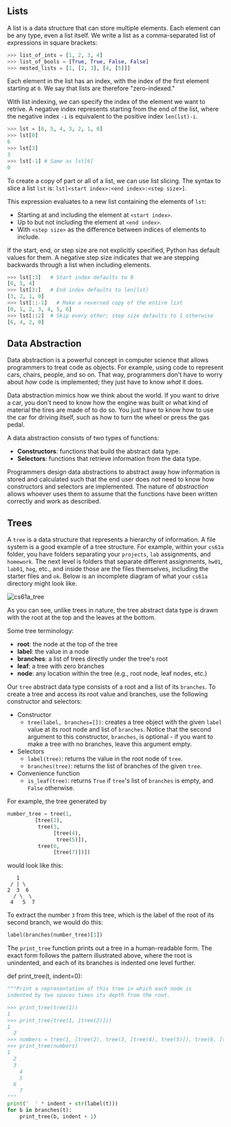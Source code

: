 ## Lists

A list is a data structure that can store multiple elements. Each element can be any type, even a list itself. We write a list as a comma-separated list of expressions in square brackets:

```python
>>> list_of_ints = [1, 2, 3, 4]
>>> list_of_bools = [True, True, False, False]
>>> nested_lists = [1, [2, 3], [4, [5]]]
```

Each element in the list has an index, with the index of the first element starting at `0`. We say that lists are therefore "zero-indexed."

With list indexing, we can specify the index of the element we want to retrive. A negative index represents starting from the end of the list, where the negative index `-i` is equivalent to the positive index `len(lst)-i`.

```python
>>> lst = [6, 5, 4, 3, 2, 1, 0]
>>> lst[0]
6
>>> lst[3]
3
>>> lst[-1] # Same as lst[6]
0
```

To create a copy of part or all of a list, we can use list slicing. The syntax to slice a list `lst` is: `lst[<start index>:<end index>:<step size>]`.

This expression evaluates to a new list containing the elements of `lst`:

- Starting at and including the element at `<start index>`.
- Up to but not including the element at `<end index>`.
- With `<step size>` as the difference between indices of elements to include.

If the start, end, or step size are not explicitly specified, Python has default values for them. A negative step size indicates that we are stepping backwards through a list when including elements.

```python
>>> lst[:3]   # Start index defaults to 0
[6, 5, 4]
>>> lst[3:]   # End index defaults to len(lst)
[3, 2, 1, 0]
>>> lst[::-1]   # Make a reversed copy of the entire list
[0, 1, 2, 3, 4, 5, 6]
>>> lst[::2]  # Skip every other; step size defaults to 1 otherwise
[6, 4, 2, 0]
```



## Data Abstraction

Data abstraction is a powerful concept in computer science that allows programmers to treat code as objects. For example, using code to represent cars, chairs, people, and so on. That way, programmers don't have to worry about *how* code is implemented; they just have to know *what* it does.

Data abstraction mimics how we think about the world. If you want to drive a car, you don't need to know how the engine was built or what kind of material the tires are made of to do so. You just have to know how to use the car for driving itself, such as how to turn the wheel or press the gas pedal.

A data abstraction consists of two types of functions:

- **Constructors**: functions that build the abstract data type.
- **Selectors**: functions that retrieve information from the data type.

Programmers design data abstractions to abstract away how information is stored and calculated such that the end user does *not* need to know how constructors and selectors are implemented. The nature of *abstraction* allows whoever uses them to assume that the functions have been written correctly and work as described.



## Trees

A `tree` is a data structure that represents a hierarchy of information. A file system is a good example of a tree structure. For example, within your `cs61a` folder, you have folders separating your `projects`, `lab` assignments, and `homework`. The next level is folders that separate different assignments, `hw01`, `lab01`, `hog`, etc., and inside those are the files themselves, including the starter files and `ok`. Below is an incomplete diagram of what your `cs61a` directory might look like.

![cs61a_tree](https://inst.eecs.berkeley.edu/~cs61a/fa21/lab/lab05/assets/cs61a-tree.png)

As you can see, unlike trees in nature, the tree abstract data type is drawn with the root at the top and the leaves at the bottom.

Some tree terminology:

- **root**: the node at the top of the tree
- **label**: the value in a node
- **branches**: a list of trees directly under the tree's root
- **leaf**: a tree with zero branches
- **node**: any location within the tree (e.g., root node, leaf nodes, etc.)

Our `tree` abstract data type consists of a root and a list of its `branches`. To create a tree and access its root value and branches, use the following constructor and selectors:

- Constructor
  - `tree(label, branches=[])`: creates a tree object with the given `label` value at its root node and list of `branches`. Notice that the second argument to this constructor, `branches`, is optional - if you want to make a tree with no branches, leave this argument empty.
- Selectors
  - `label(tree)`: returns the value in the root node of `tree`.
  - `branches(tree)`: returns the list of branches of the given `tree`.
- Convenience function
  - `is_leaf(tree)`: returns `True` if `tree`'s list of `branches` is empty, and `False` otherwise.

For example, the tree generated by

```python
number_tree = tree(1,
         [tree(2),
          tree(3,
               [tree(4),
                tree(5)]),
          tree(6,
               [tree(7)])])
```

would look like this:

```pseudocode
   1
 / | \
2  3  6
  / \  \
 4   5  7
```

To extract the number `3` from this tree, which is the label of the root of its second branch, we would do this:

```python
label(branches(number_tree)[1])
```

The `print_tree` function prints out a tree in a human-readable form. The exact form follows the pattern illustrated above, where the root is unindented, and each of its branches is indented one level further.

def print_tree(t, indent=0):

```python
"""Print a representation of this tree in which each node is
indented by two spaces times its depth from the root.

>>> print_tree(tree(1))
1
>>> print_tree(tree(1, [tree(2)]))
1
  2
>>> numbers = tree(1, [tree(2), tree(3, [tree(4), tree(5)]), tree(6, [tree(7)])])
>>> print_tree(numbers)
1
  2
  3
    4
    5
  6
    7
"""
print('  ' * indent + str(label(t)))
for b in branches(t):
    print_tree(b, indent + 1)
```